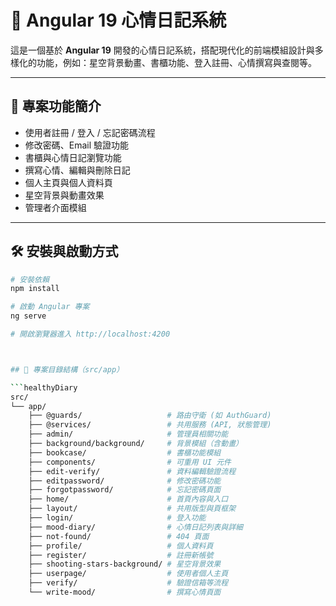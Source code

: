# 🌟 Angular 19 心情日記系統

這是一個基於 **Angular 19** 開發的心情日記系統，搭配現代化的前端模組設計與多樣化的功能，例如：星空背景動畫、書櫃功能、登入註冊、心情撰寫與查閱等。

---

## 🚀 專案功能簡介

- 使用者註冊 / 登入 / 忘記密碼流程
- 修改密碼、Email 驗證功能
- 書櫃與心情日記瀏覽功能
- 撰寫心情、編輯與刪除日記
- 個人主頁與個人資料頁
- 星空背景與動畫效果
- 管理者介面模組

---

## 🛠️ 安裝與啟動方式

```bash
# 安裝依賴
npm install

# 啟動 Angular 專案
ng serve

# 開啟瀏覽器進入 http://localhost:4200



## 📁 專案目錄結構（src/app）

```healthyDiary
src/
└── app/
    ├── @guards/                   # 路由守衛 (如 AuthGuard)
    ├── @services/                 # 共用服務 (API, 狀態管理)
    ├── admin/                     # 管理員相關功能
    ├── background/background/     # 背景模組（含動畫）
    ├── bookcase/                  # 書櫃功能模組
    ├── components/                # 可重用 UI 元件
    ├── edit-verify/               # 資料編輯驗證流程
    ├── editpassword/              # 修改密碼功能
    ├── forgotpassword/            # 忘記密碼頁面
    ├── home/                      # 首頁內容與入口
    ├── layout/                    # 共用版型與頁框架
    ├── login/                     # 登入功能
    ├── mood-diary/                # 心情日記列表與詳細
    ├── not-found/                 # 404 頁面
    ├── profile/                   # 個人資料頁
    ├── register/                  # 註冊新帳號
    ├── shooting-stars-background/ # 星空背景效果
    ├── userpage/                  # 使用者個人主頁
    ├── verify/                    # 驗證信箱等流程
    └── write-mood/                # 撰寫心情頁面
